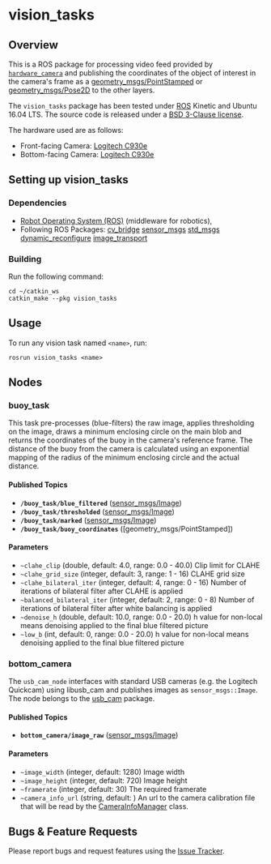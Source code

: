 # vision_tasks

## Overview

This is a ROS package for processing video feed provided by [`hardware_camera`](https://github.com/AUV-IITK/Hyperion-Software/tree/master/hardware_layer/hardware_camera) and publishing the coordinates of the object of interest in the camera's frame as a [geometry_msgs/PointStamped](http://docs.ros.org/kinetic/api/geometry_msgs/html/msg/PointStamped.html) or [geometry_msgs/Pose2D](http://docs.ros.org/api/geometry_msgs/html/msg/Pose2D.html) to the other layers.

The `vision_tasks` package has been tested under [ROS](http://www.ros.org) Kinetic and Ubuntu 16.04 LTS. The source code is released under a [BSD 3-Clause license](LICENSE.md).

The hardware used are as follows:
* Front-facing Camera: [Logitech C930e](https://www.logitech.com/en-in/product/c930e-webcam)
* Bottom-facing Camera: [Logitech C930e](https://www.logitech.com/en-in/product/c930e-webcam)

## Setting up vision_tasks

### Dependencies

- [Robot Operating System (ROS)](http://wiki.ros.org) (middleware for robotics),
- Following ROS Packages: [cv_bridge](http://wiki.ros.org/cv_bridge)
                          [sensor_msgs](http://wiki.ros.org/sensor_msgs)
                          [std_msgs](http://wiki.ros.org/std_msgs)
                          [dynamic_reconfigure](http://wiki.ros.org/dynamic_reconfigure)
                          [image_transport](http://wiki.ros.org/image_transport)
### Building

Run the following command:
```
cd ~/catkin_ws
catkin_make --pkg vision_tasks
```

## Usage

To run any vision task named `<name>`, run:
```
rosrun vision_tasks <name>
```

## Nodes

### buoy_task

This task pre-processes (blue-filters) the raw image, applies thresholding on the image, draws a minimum enclosing circle on the main blob and returns the coordinates of the buoy in the camera's reference frame. The distance of the buoy from the camera is calculated using an exponential mapping of the radius of the minimum enclosing circle and the actual distance.

#### Published Topics
* **`/buoy_task/blue_filtered`** ([sensor_msgs/Image])
* **`/buoy_task/thresholded`** ([sensor_msgs/Image])
* **`/buoy_task/marked`** ([sensor_msgs/Image])
* **`/buoy_task/buoy_coordinates`** ([geometry_msgs/PointStamped])

#### Parameters
* `~clahe_clip` (double, default: 4.0, range: 0.0 - 40.0)
        Clip limit for CLAHE
* `~clahe_grid_size` (integer, default: 3, range: 1 - 16)
        CLAHE grid size
* `~clahe_bilateral_iter` (integer, default: 4, range: 0 - 16)
        Number of iterations of bilateral filter after CLAHE is applied
* `~balanced_bilateral_iter` (integer, default: 2, range: 0 - 8)
        Number of iterations of bilateral filter after white balancing is applied
* `~denoise_h` (double, default: 10.0, range: 0.0 - 20.0)
        h value for non-local means denoising applied to the final blue filtered picture
* `~low_b` (int, default: 0, range: 0.0 - 20.0)
        h value for non-local means denoising applied to the final blue filtered picture

### bottom_camera

The `usb_cam_node` interfaces with standard USB cameras (e.g. the Logitech Quickcam) using libusb_cam and publishes images as `sensor_msgs::Image`. The node belongs to the [usb_cam](http://wiki.ros.org/usb_cam) package.

#### Published Topics
* **`bottom_camera/image_raw`** ([sensor_msgs/Image])

#### Parameters
* `~image_width` (integer, default: 1280)
        Image width
* `~image_height` (integer, default: 720)
        Image height
* `~framerate` (integer, default: 30)
        The required framerate
* `~camera_info_url` (string, default: )
        An url to the camera calibration file that will be read by the [CameraInfoManager](http://wiki.ros.org/CameraInfoManager) class.


## Bugs & Feature Requests

Please report bugs and request features using the [Issue Tracker](https://github.com/AUV-IITK/auv2018/issues).

[sensor_msgs/Image]: http://docs.ros.org/api/sensor_msgs/html/msg/Image.html
